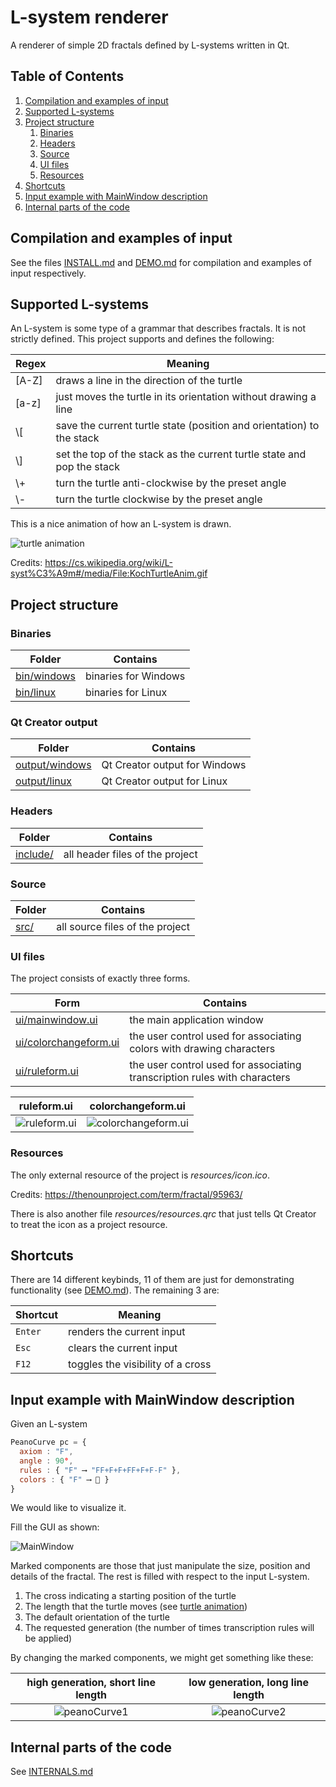 # L-system renderer
A renderer of simple 2D fractals defined by L-systems written in Qt.

## Table of Contents
1. [Compilation and examples of input](#compilation-and-examples-of-input)
1. [Supported L-systems](#supported-l-systems)
1. [Project structure](#project-structure)
    1. [Binaries](#binaries)
    1. [Headers](#headers)
    1. [Source](#source)
    1. [UI files](#ui-files)
    1. [Resources](#resources)
1. [Shortcuts](#shortcuts)
1. [Input example with MainWindow description](#input-example-with-mainwindow-description)
1. [Internal parts of the code](#internal-parts-of-the-code)

## Compilation and examples of input
See the files [INSTALL.md](INSTALL.md) and [DEMO.md](DEMO.md) for compilation and examples of input respectively.

## Supported L-systems
An L-system is some type of a grammar that describes fractals. It is not strictly defined. This project supports and defines the following:

| Regex | Meaning |
| ----- | ------- |
| [A-Z]   | draws a line in the direction of the turtle |
| [a-z] | just moves the turtle in its orientation without drawing a line |
| \\[ | save the current turtle state (position and orientation) to the stack |
| \\] | set the top of the stack as the current turtle state and pop the stack |
| \\+ | turn the turtle anti-clockwise by the preset angle |
| \\- | turn the turtle clockwise by the preset angle |

This is a nice animation of how an L-system is drawn.

<a id="turtle-animation"></a>
![turtle animation](https://upload.wikimedia.org/wikipedia/commons/0/09/KochTurtleAnim.gif)

Credits: https://cs.wikipedia.org/wiki/L-syst%C3%A9m#/media/File:KochTurtleAnim.gif


## Project structure
### Binaries
| Folder | Contains |
| ------ | ----------- |
| [bin/windows](bin/windows)   | binaries for Windows |
| [bin/linux](bin/linux) | binaries for Linux |
### Qt Creator output
| Folder | Contains |
| ------ | ----------- |
| [output/windows](output/windows)   | Qt Creator output for Windows |
| [output/linux](output/linux) | Qt Creator output for Linux |
### Headers
| Folder | Contains |
| ------ | ----------- |
| [include/](include/)   | all header files of the project  |

### Source
| Folder | Contains |
| ------ | ----------- |
| [src/](src/)   | all source files of the project  |

### UI files
The project consists of exactly three forms.

| Form | Contains |
| ------ | ----------- |
| [ui/mainwindow.ui](ui/mainwindow.ui)   | the main application window  |
| [ui/colorchangeform.ui](ui/colorchangeform.ui)   | the user control used for associating colors with drawing characters  |
| [ui/ruleform.ui](ui/ruleform.ui)   | the user control used for associating transcription rules with characters  |

ruleform.ui             |  colorchangeform.ui
:-------------------------:|:-------------------------:
![ruleform.ui](https://i.ibb.co/LkrwCwk/rules.png)  |  ![colorchangeform.ui](https://i.ibb.co/9wt5wqm/colorchange.png)
### Resources
The only external resource of the project is _resources/icon.ico_.

Credits: https://thenounproject.com/term/fractal/95963/

There is also another file _resources/resources.qrc_ that just tells Qt Creator to treat the icon as a project resource.

## Shortcuts
There are 14 different keybinds, 11 of them are just for demonstrating functionality (see [DEMO.md](DEMO.md)). The remaining 3 are:

| Shortcut | Meaning |
| ------ | ----------- |
| `Enter`   | renders the current input  |
| `Esc`   | clears the current input  |
| `F12`   | toggles the visibility of a cross  |


## Input example with MainWindow description

Given an L-system

 ```javascript
 PeanoCurve pc = {
   axiom : "F",
   angle : 90°,
   rules : { "F" ⟶ "FF+F+F+FF+F+F-F" },
   colors : { "F" ⟶ 🔵 }
}
```
We would like to visualize it.

Fill the GUI as shown:

![MainWindow](https://i.ibb.co/j6C64rX/peano.png)

Marked components are those that just manipulate the size, position and details of the fractal. The rest is filled with respect to the input L-system.

1. The cross indicating a starting position of the turtle
2. The length that the turtle moves (see [turtle animation](#turtle-animation))
3. The default orientation of the turtle
4. The requested generation (the number of times transcription rules will be applied)


By changing the marked components, we might get something like these:

high generation, short line length             |  low generation, long line length
:-------------------------:|:-------------------------:
![peanoCurve1](https://i.ibb.co/kJvB5dR/p1.png)  |  ![peanoCurve2](https://i.ibb.co/Qrh99nt/p2.png)

## Internal parts of the code
See [INTERNALS.md](INTERNALS.md)
